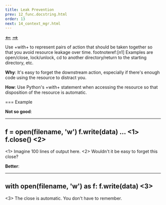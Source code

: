 ```yaml
---
title: Leak Prevention
prev: 12_func.docstring.html
order: 13
next: 14_context_mgr.html
---
```


[<==]({{site.baseurl}}{{page.prev}}) [==>]({{site.baseurl}}{{page.next}})

Use +with+ to represent pairs of action that should be taken together
so that you avoid resource leakage over time. footnoteref:[n1]
Examples are open/close, lock/unlock, cd to another directory/return
to the starting directory, etc.

**Why**: It's easy to forget the downstream action, especially if
there's enough code using the resource to distract you.

**How**: Use Python's +with+ statement when accessing the resource so
that disposition of the resource is automatic.

=== Example

**Not so good**:

----
f = open(filename, 'w')
f.write(data)
...                         <1>
f.close()                   <2>
----
 <1> Imagine 100 lines of output here.
 <2> Wouldn't it be easy to forget this close?

**Better**:

----
with open(filename, 'w') as f:
    f.write(data)           <3>
----
 <3> The close is automatic. You don't have to remember.

